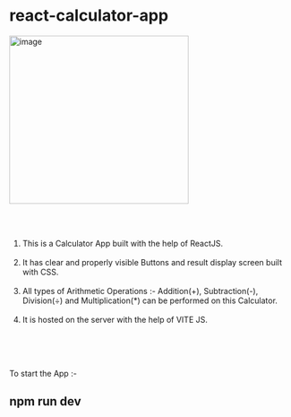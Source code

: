 # react-calculator-app

<img width="320" height="300" alt="image" src="https://user-images.githubusercontent.com/78311368/196020439-a21ba9a6-fddc-4c53-813c-95a2006675a9.PNG">

<br><br>

1) This is a Calculator App built with the help of ReactJS.
<br><br>
2) It has clear and properly visible Buttons and result display screen built with CSS.
<br><br>
3) All types of Arithmetic Operations :- Addition(+), Subtraction(-), Division(÷) and Multiplication(*) can be performed on this Calculator.
<br><br>
4) It is hosted on the server with the help of VITE JS.

<br><br><br>

To start the App :- 
## npm run dev
